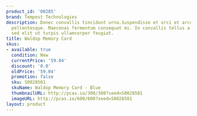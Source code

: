 ```yaml
---
product_id: '00285'
brand: Tempest Technologies
description: Donec convallis tincidunt urna.Suspendisse et orci et arcu porttitor
  pellentesque. Maecenas fermentum consequat mi. In convallis tellus a mauris. Duis
  sed elit ut turpis ullamcorper feugiat.
title: Waldop Memory Card
skus:
- available: true
  condition: New
  currentPrice: '59.04'
  discount: '0.0'
  oldPrice: '59.04'
  promotion: false
  sku: S0028501
  skuName: Waldop Memory Card - Blue
  thumbnailURL: http://pcas.io/300/300?seed=S0028501
  imageURL: http://pcas.io/600/600?seed=S0028501
layout: product
---
```

